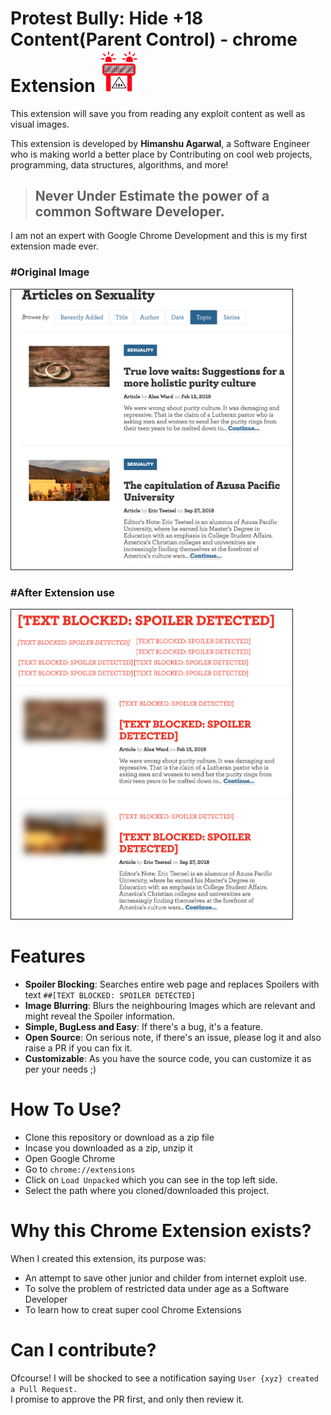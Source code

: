 # Protest Bully: Hide +18 Content(Parent Control) - chrome Extension <img src="icon-ban18+.png" alt="🐺" width="64"/>
This extension will save you from reading any exploit content as well as visual images. <br/>

This extension is developed by **Himanshu Agarwal**, a Software Engineer who is making world a better place by Contributing on  cool web projects, programming, data structures, algorithms, and more!  <br/>

> ## Never Under Estimate the power of a common Software Developer.

I am not an expert with Google Chrome Development and this is my first extension made ever.<br/>
<h3>#Original Image</h3>
<img src="how-it-works.png" alt="drawing" width="450" border=1/> 
<h3>#After Extension use</h3>
<img src="how-it-works1.png" alt="drawing" width="450" border=1/> 

# Features
- **Spoiler Blocking**: Searches entire web page and replaces Spoilers with text `##[TEXT BLOCKED: SPOILER DETECTED]`
- **Image Blurring**: Blurs the neighbouring Images which are relevant and might reveal the Spoiler information.
- **Simple, BugLess and Easy**: If there's a bug, it's a feature.
- **Open Source**: On serious note, if there's an issue, please log it and also raise a PR if you can fix it.
- **Customizable**: As you have the source code, you can customize it as per your needs ;) 

# How To Use?
- Clone this repository or download as a zip file
- Incase you downloaded as a zip, unzip it
- Open Google Chrome
- Go to `chrome://extensions`
- Click on `Load Unpacked` which you can see in the top left side.
- Select the path where you cloned/downloaded this project.

# Why this Chrome Extension exists?
When I created this extension, its purpose was: 
- An attempt to save other junior and childer from internet exploit use.
- To solve the problem of restricted data under age as a Software Developer
- To learn how to creat super cool Chrome Extensions

# Can I contribute?
Ofcourse! I will be shocked to see a notification saying `User {xyz} created a Pull Request.` <br/>
I promise to approve the PR first, and only then review it.
